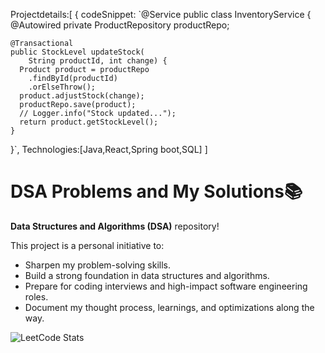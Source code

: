 Projectdetails:[
  {
codeSnippet: 
`@Service
public class InventoryService {
    @Autowired
    private ProductRepository productRepo;

    @Transactional
    public StockLevel updateStock(
        String productId, int change) {
      Product product = productRepo
        .findById(productId)
        .orElseThrow(); 
      product.adjustStock(change);
      productRepo.save(product);
      // Logger.info("Stock updated...");
      return product.getStockLevel();
    }
}`,
Technologies:[Java,React,Spring boot,SQL]
]



# DSA Problems and My Solutions📚

 **Data Structures and Algorithms (DSA)** repository!

This project is a personal initiative to:
- Sharpen my problem-solving skills.
- Build a strong foundation in data structures and algorithms.
- Prepare for coding interviews and high-impact software engineering roles.
- Document my thought process, learnings, and optimizations along the way.


![LeetCode Stats](https://leetcard.jacoblin.cool/neo124?theme=dark&font=Noto%20Serif%20Bengali&ext=activity)
